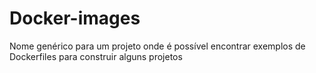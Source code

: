 # Docker-images

Nome genérico para um projeto onde é possível encontrar exemplos de Dockerfiles para construir alguns projetos
